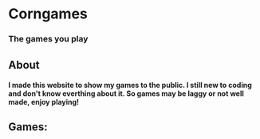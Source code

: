 # Corngames
### The games you play



## About
#### I made this website to show my games to the public. I still new to coding and don't know everthing about it. So games may be laggy or not well made, enjoy playing!



## Games:

